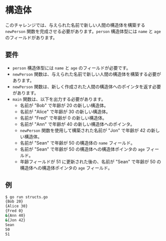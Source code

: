 # 構造体

このチャレンジでは、与えられた名前で新しい人間の構造体を構築する `newPerson` 関数を完成させる必要があります。`person` 構造体型には `name` と `age` のフィールドがあります。

## 要件

- `person` 構造体型には `name` と `age` のフィールドが必要です。
- `newPerson` 関数は、与えられた名前で新しい人間の構造体を構築する必要があります。
- `newPerson` 関数は、新しく作成された人間の構造体へのポインタを返す必要があります。
- `main` 関数は、以下を出力する必要があります。
  - 名前が "Bob" で年齢が 20 の新しい構造体。
  - 名前が "Alice" で年齢が 30 の新しい構造体。
  - 名前が "Fred" で年齢が 0 の新しい構造体。
  - 名前が "Ann" で年齢が 40 の新しい構造体へのポインタ。
  - `newPerson` 関数を使用して構築された名前が "Jon" で年齢が 42 の新しい構造体。
  - 名前が "Sean" で年齢が 50 の構造体の `name` フィールド。
  - 名前が "Sean" で年齢が 50 の構造体への構造体ポインタの `age` フィールド。
  - 年齢フィールドが 51 に更新された後の、名前が "Sean" で年齢が 50 の構造体への構造体ポインタの `age` フィールド。

## 例

```sh
$ go run structs.go
{Bob 20}
{Alice 30}
{Fred 0}
&{Ann 40}
&{Jon 42}
Sean
50
51
```
